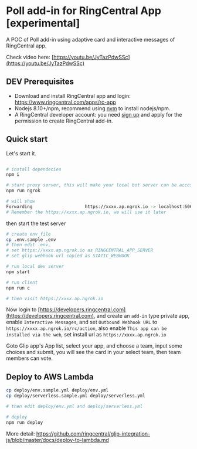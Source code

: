 
# Poll add-in for RingCentral App [experimental]

A POC of Poll add-in using adaptive card and interactive messages of RingCentral app.

Check video here: [https://youtu.be/JyTazPdwSSc](https://youtu.be/JyTazPdwSSc)

## DEV Prerequisites

- Download and install RingCentral app and login: https://www.ringcentral.com/apps/rc-app
- Nodejs 8.10+/npm, recommend using [nvm](https://github.com/creationix/nvm) to install nodejs/npm.
- A RingCentral developer account: you need [sign up](https://developers.ringcentral.com/) and apply for the permission to create RingCentral add-in.

## Quick start

Let's start it.

```bash

# install dependecies
npm i

# start proxy server, this will make your local bot server can be accessed by RingCentral service
npm run ngrok

# will show
Forwarding                    https://xxxx.ap.ngrok.io -> localhost:6066
# Remember the https://xxxx.ap.ngrok.io, we will use it later
```

then start the test server

```bash
# create env file
cp .env.sample .env
# then edit .env,
# set https://xxxx.ap.ngrok.io as RINGCENTRAL_APP_SERVER
# set glip webhook url copied as STATIC_WEBHOOK

# run local dev server
npm start

# run client
npm run c

# then visit https://xxxx.ap.ngrok.io
```

Now login to [https://developers.ringcentral.com](https://developers.ringcentral.com), and create an `add-in` type private app, enable `Interactive Messages`, and set `Outbound Webhook URL` to `https://xxxx.ap.ngrok.io/rc/action`, also enable `This app can be installed via the web`, set install url as `https://xxxx.ap.ngrok.io`

Goto Glip app's App list, select your app, and choose a team, input some choices and submit, you will see the card in your select team, then team members can vote.

## Deploy to AWS Lambda

```bash
cp deploy/env.sample.yml deploy/env.yml
cp deploy/serverless.sample.yml deploy/serverless.yml

# then edit deploy/env.yml and deploy/serverless.yml

# deploy
npm run deploy
```

More detail: https://github.com/ringcentral/glip-integration-js/blob/master/docs/deploy-to-lambda.md
